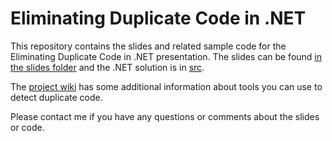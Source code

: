 Eliminating Duplicate Code in .NET
==========================================

This repository contains the slides and related sample code for the Eliminating Duplicate Code in .NET presentation.  The slides can be found [in the slides folder](./slides) and the .NET solution is in [src](./src).

The [project wiki]( https://github.com/JoeWirtley/Eliminating-Duplicate-Code-NET-presentation/wiki) has some additional information about tools you can use to detect duplicate code.

Please contact me if you have any questions or comments about the slides or code. 

